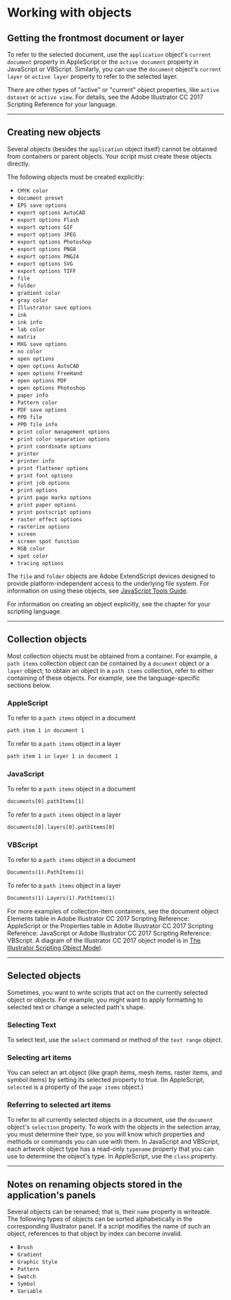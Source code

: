 # Working with objects

## Getting the frontmost document or layer

To refer to the selected document, use the `application` object's `current document` property in AppleScript or the `active document` property in JavaScript or VBScript. Similarly, you can use the `document` object's `current layer` or `active layer` property to refer to the selected layer.

There are other types of "active" or "current" object properties, like `active dataset` or `active view`. For details, see the Adobe lllustrator CC 2017 Scripting Reference for your language.

---

## Creating new objects

Several objects (besides the `application` object itself) cannot be obtained from containers or parent objects. Your script must create these objects directly.

The following objects must be created explicitly:

- `CMYK color`
- `document preset`
- `EPS save options`
- `export options AutoCAD`
- `export options Flash`
- `export options GIF`
- `export options JPEG`
- `export options Photoshop`
- `export options PNG8`
- `export options PNG24`
- `export options SVG`
- `export options TIFF`
- `file`
- `folder`
- `gradient color`
- `gray color`
- `Illustrator save options`
- `ink`
- `ink info`
- `lab color`
- `matrix`
- `MXG save options`
- `no color`
- `open options`
- `open options AutoCAD`
- `open options FreeHand`
- `open options PDF`
- `open options Photoshop`
- `paper info`
- `Pattern color`
- `PDF save options`
- `PPD file`
- `PPD file info`
- `print color management options`
- `print color separation options`
- `print coordinate options`
- `printer`
- `printer info`
- `print flattener options`
- `print font options`
- `print job options`
- `print options`
- `print page marks options`
- `print paper options`
- `print postscript options`
- `raster effect options`
- `rasterize options`
- `screen`
- `screen spot function`
- `RGB color`
- `spot color`
- `tracing options`

The `file` and `folder` objects are Adobe ExtendScript devices designed to provide platform-independent access to the underlying file system. For information on using these objects, see [JavaScript Tools Guide](http://estk.aenhancers.com).

For information on creating an object explicitly, see the chapter for your scripting language.

---

## Collection objects

Most collection objects must be obtained from a container. For example, a `path items` collection object can be contained by a `document` object or a `layer` object; to obtain an object in a `path items` collection, refer to either containing of these objects. For example, see the language-specific sections below.

### AppleScript

To refer to a `path items` object in a document

```default
path item 1 in document 1
```

To refer to a `path items` object in a layer

```default
path item 1 in layer 1 in document 1
```

### JavaScript

To refer to a `path items` object in a document

```default
documents[0].pathItems[1]
```

To refer to a `path items` object in a layer

```default
documents[0].layers[0].pathItems[0]
```

### VBScript

To refer to a `path items` object in a document

```default
Documents(1).PathItems(1)
```

To refer to a `path items` object in a layer

```default
Documents(1).Layers(1).PathItems(1)
```

For more examples of collection-item containers, see the document object Elements table in Adobe lllustrator CC 2017 Scripting Reference: AppleScript or the Properties table in Adobe lllustrator CC 2017 Scripting Reference: JavaScript or Adobe lllustrator CC 2017 Scripting Reference: VBScript. A diagram of the lllustrator CC 2017 object model is in [The Illustrator Scripting Object Model](../objectmodel/objectModel.md#objectmodel-objectmodel).

---

## Selected objects

Sometimes, you want to write scripts that act on the currently selected object or objects. For example, you might want to apply formatting to selected text or change a selected path's shape.

### Selecting Text

To select text, use the `select` command or method of the `text range` object.

### Selecting art items

You can select an art object (like graph items, mesh items, raster items, and symbol items) by setting its selected property to true. (In AppleScript, `selected` is a property of the `page items` object.)

### Referring to selected art items

To refer to all currently selected objects in a document, use the `document` object's `selection` property. To work with the objects in the selection array, you must determine their type, so you will know which properties and methods or commands you can use with them. In JavaScript and VBScript, each artwork object type has a read-only `typename` property that you can use to determine the object's type. In
AppleScript, use the `class` property.

---

## Notes on renaming objects stored in the application's panels

Several objects can be renamed; that is, their `name` property is writeable. The following types of objects can be sorted alphabetically in the corresponding Illustrator panel. If a script modifies the name of such an object, references to that object by index can become invalid.

- `Brush`
- `Gradient`
- `Graphic Style`
- `Pattern`
- `Swatch`
- `Symbol`
- `Variable`
